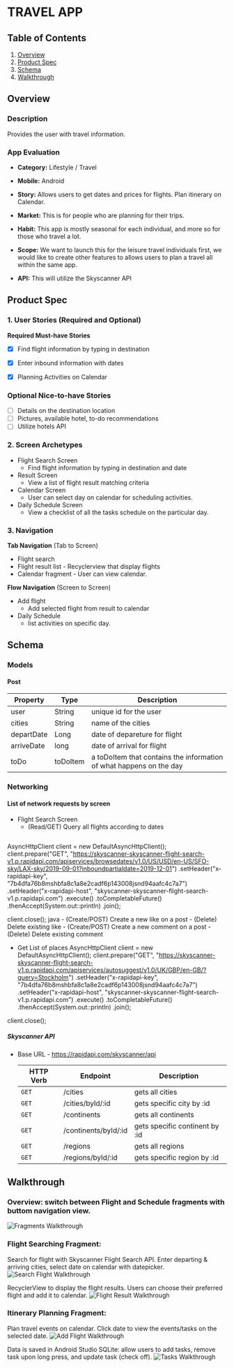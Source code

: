 # TRAVEL APP

## Table of Contents
1. [Overview](#Overview)
1. [Product Spec](#Product-Spec)
2. [Schema](#Schema)
3. [Walkthrough](#Walkthrough)

## Overview
### Description
Provides the user with travel information. 


### App Evaluation

- **Category:** Lifestyle / Travel

- **Mobile:** Android

- **Story:** Allows users to get dates and prices for flights.  Plan itinerary on Calendar.

- **Market:** This is for people who are planning for their trips. 

- **Habit:** This app is mostly seasonal for each individual, and more so for those who travel a lot. 

- **Scope:** We want to launch this for the leisure travel individuals first, we would like to create other features to allows users to plan a travel all within the same app. 
- **API:** This will utilize the Skyscanner API

## Product Spec

### 1. User Stories (Required and Optional)

**Required Must-have Stories**

- [x] Find flight information by typing in destination
- [x] Enter inbound information with dates
- [x] Planning Activities on Calendar


 
### Optional Nice-to-have Stories
- [ ] Details on the destination location
- [ ] Pictures, available hotel, to-do recommendations
- [ ] Utilize hotels API

### 2. Screen Archetypes

* Flight Search Screen
   * Find flight information by typing in destination and date
* Result Screen
   * View a list of flight result matching criteria
* Calendar Screen
    * User can select day on calendar for scheduling activities. 
* Daily Schedule Screen
    * View a checklist of all the tasks schedule on the particular day. 



### 3. Navigation

**Tab Navigation** (Tab to Screen)

* Flight search 
* Flight result list - Recyclerview that display flights
* Calendar fragment - User can view calendar.

**Flow Navigation** (Screen to Screen)

* Add flight
   * Add selected flight from result to calendar
* Daily Schedule 
   * list activities on specific day. 

## Schema 
### Models
#### Post

   | Property      | Type     | Description |
   | ------------- | -------- | ------------|
   | user          | String   | unique id for the user|   
   | cities        | String   | name of the cities |
   | departDate    | Long     | date of depareture for flight  |
   | arriveDate    | long     | date of arrival for flight   |
   | toDo          | toDoItem | a toDoItem that contains the information of what happens on the day   |

### Networking
#### List of network requests by screen
   - Flight Search Screen
      - (Read/GET) Query all flights according to dates 
         ```java
AsyncHttpClient client = new DefaultAsyncHttpClient();
client.prepare("GET", "https://skyscanner-skyscanner-flight-search-v1.p.rapidapi.com/apiservices/browsedates/v1.0/US/USD/en-US/SFO-sky/LAX-sky/2019-09-01?inboundpartialdate=2019-12-01")
	.setHeader("x-rapidapi-key", "7b4dfa76b8mshbfa8c1a8e2cadf6p143008jsnd94aafc4c7a7")
	.setHeader("x-rapidapi-host", "skyscanner-skyscanner-flight-search-v1.p.rapidapi.com")
	.execute()
	.toCompletableFuture()
	.thenAccept(System.out::println)
	.join();

client.close();
         java
      - (Create/POST) Create a new like on a post
      - (Delete) Delete existing like
      - (Create/POST) Create a new comment on a post
      - (Delete) Delete existing comment
   - Get List of places
   AsyncHttpClient client = new DefaultAsyncHttpClient();
client.prepare("GET", "https://skyscanner-skyscanner-flight-search-v1.p.rapidapi.com/apiservices/autosuggest/v1.0/UK/GBP/en-GB/?query=Stockholm")
	.setHeader("x-rapidapi-key", "7b4dfa76b8mshbfa8c1a8e2cadf6p143008jsnd94aafc4c7a7")
	.setHeader("x-rapidapi-host", "skyscanner-skyscanner-flight-search-v1.p.rapidapi.com")
	.execute()
	.toCompletableFuture()
	.thenAccept(System.out::println)
	.join();

client.close();


##### Skyscanner API
- Base URL - https://rapidapi.com/skyscanner/api

   HTTP Verb | Endpoint | Description
   ----------|----------|------------
    `GET`    | /cities | gets all cities
    `GET`    | /cities/byId/:id | gets specific city by :id
    `GET`    | /continents | gets all continents
    `GET`    | /continents/byId/:id | gets specific continent by :id
    `GET`    | /regions | gets all regions
    `GET`    | /regions/byId/:id | gets specific region by :id
    
    
## Walkthrough 
### Overview: switch between Flight and Schedule fragments with buttom navigation view.
<img src='https://github.com/Freebee2day/TravelApp/blob/main/TravelApp_Fragments.gif' title='Fragments Walkthrough' width='' alt='Fragments Walkthrough' />
    
### Flight Searching Fragment: 
Search for flight with Skyscanner Flight Search API.
Enter departing & arriving cities, select date on calendar with datepicker.
<img src='https://github.com/Freebee2day/TravelApp/blob/main/TravelApp_Flight_Search.gif' title='Search Flight Walkthrough' width='' alt='Search Flight Walkthrough' />	
	
RecyclerView to display the flight results. Users can choose their preferred flight and add it to calendar.
<img src='https://github.com/Freebee2day/TravelApp/blob/main/TravelApp_Flight_Result.gif' title='Flight Result Walkthrough' width='' alt='Flight Result Walkthrough' />
    
### Itinerary Planning Fragment:
Plan travel events on calendar.  Click date to view the events/tasks on the selected date.
<img src='https://github.com/Freebee2day/TravelApp/blob/main/TravelApp_Flight_Added.gif' title='Add Flight Walkthrough' width='' alt='Add Flight Walkthrough' />

Data is saved in Android Studio SQLite: allow users to add tasks, remove task upon long press, and update task (check off).
<img src='https://github.com/Freebee2day/TravelApp/blob/main/TravelApp_Calendar_Tasks.gif' title='Tasks Walkthrough' width='' alt='Tasks Walkthrough' />

